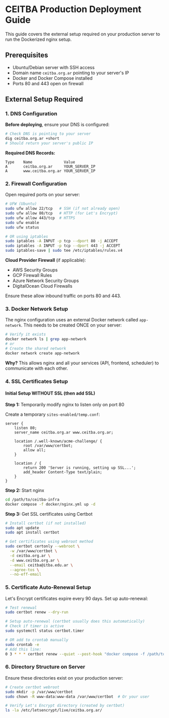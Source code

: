 # CEITBA Production Deployment Guide

This guide covers the external setup required on your production server to run the Dockerized nginx setup.

## Prerequisites

- Ubuntu/Debian server with SSH access
- Domain name `ceitba.org.ar` pointing to your server's IP
- Docker and Docker Compose installed
- Ports 80 and 443 open on firewall

## External Setup Required

### 1. DNS Configuration

**Before deploying**, ensure your DNS is configured:

```bash
# Check DNS is pointing to your server
dig ceitba.org.ar +short
# Should return your server's public IP
```

**Required DNS Records:**
```
Type    Name              Value
A       ceitba.org.ar     YOUR_SERVER_IP
A       www.ceitba.org.ar YOUR_SERVER_IP
```

### 2. Firewall Configuration

Open required ports on your server:

```bash
# UFW (Ubuntu)
sudo ufw allow 22/tcp   # SSH (if not already open)
sudo ufw allow 80/tcp   # HTTP (for Let's Encrypt)
sudo ufw allow 443/tcp  # HTTPS
sudo ufw enable
sudo ufw status

# OR using iptables
sudo iptables -A INPUT -p tcp --dport 80 -j ACCEPT
sudo iptables -A INPUT -p tcp --dport 443 -j ACCEPT
sudo iptables-save | sudo tee /etc/iptables/rules.v4
```

**Cloud Provider Firewall** (if applicable):
- AWS Security Groups
- GCP Firewall Rules
- Azure Network Security Groups
- DigitalOcean Cloud Firewalls

Ensure these allow inbound traffic on ports 80 and 443.

### 3. Docker Network Setup

The nginx configuration uses an external Docker network called `app-network`. This needs to be created ONCE on your server:

```bash
# Verify it exists
docker network ls | grep app-network
# or
# Create the shared network
docker network create app-network
```

**Why?** This allows nginx and all your services (API, frontend, scheduler) to communicate with each other.

### 4. SSL Certificates Setup

#### Initial Setup WITHOUT SSL (then add SSL)

**Step 1:** Temporarily modify nginx to listen only on port 80

Create a temporary `sites-enabled/temp.conf`:
```nginx
server {
    listen 80;
    server_name ceitba.org.ar www.ceitba.org.ar;

    location /.well-known/acme-challenge/ {
        root /var/www/certbot;
        allow all;
    }

    location / {
        return 200 'Server is running, setting up SSL...';
        add_header Content-Type text/plain;
    }
}
```

**Step 2:** Start nginx
```bash
cd /path/to/ceitba-infra
docker compose -f docker/nginx.yml up -d
```

**Step 3:** Get SSL certificates using Certbot
```bash
# Install certbot (if not installed)
sudo apt update
sudo apt install certbot

# Get certificates using webroot method
sudo certbot certonly --webroot \
  -w /var/www/certbot \
  -d ceitba.org.ar \
  -d www.ceitba.org.ar \
  --email ceitba@itba.edu.ar \
  --agree-tos \
  --no-eff-email
```

### 5. Certificate Auto-Renewal Setup

Let's Encrypt certificates expire every 90 days. Set up auto-renewal:

```bash
# Test renewal
sudo certbot renew --dry-run

# Setup auto-renewal (certbot usually does this automatically)
# Check if timer is active
sudo systemctl status certbot.timer

# OR add to crontab manually
sudo crontab -e
# Add this line:
0 3 * * * certbot renew --quiet --post-hook "docker compose -f /path/to/ceitba-infra/docker/nginx.yml exec nginx nginx -s reload"
```

### 6. Directory Structure on Server

Ensure these directories exist on your production server:

```bash
# Create certbot webroot
sudo mkdir -p /var/www/certbot
sudo chown -R www-data:www-data /var/www/certbot  # Or your user

# Verify Let's Encrypt directory (created by certbot)
ls -la /etc/letsencrypt/live/ceitba.org.ar/
```
